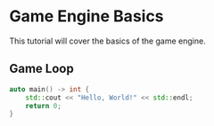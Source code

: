 # Game Engine Basics

This tutorial will cover the basics of the game engine.

## Game Loop

```cpp
auto main() -> int {
    std::cout << "Hello, World!" << std::endl;
    return 0;
}
```